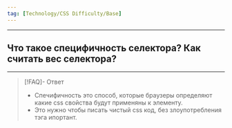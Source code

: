 ```yaml
---
tag: [Technology/CSS Difficulty/Base]
---
```

----
## Что такое специфичность селектора? Как считать вес селектора?
----
> [!FAQ]- Ответ
> - Спечифичность это способ, которые браузеры определяют какие css свойства будут применяны к элементу. 
> - Это нужно чтобы писать чистый css код, без злоупотребления тэга ипортант.
